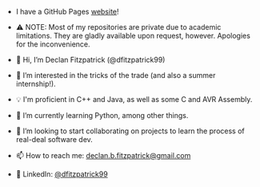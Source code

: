 - I have a GitHub Pages [website](https://dfitzpatrick99.github.io/)!
- ⚠️ NOTE: Most of my repositories are private due to academic limitations. They are gladly available upon request, however. Apologies for the inconvenience.  

- 👋 Hi, I’m Declan Fitzpatrick (@dfitzpatrick99)
- 👀 I’m interested in the tricks of the trade (and also a summer internship!).
- 💡 I'm proficient in C++ and Java, as well as some C and AVR Assembly.
- 🌱 I’m currently learning Python, among other things.
- 💞️ I’m looking to start collaborating on projects to learn the process of real-deal software dev.
- 📫 How to reach me: declan.b.fitzpatrick@gmail.com
- 👔 LinkedIn: [@dfitzpatrick99](https://www.linkedin.com/in/dfitzpatrick99/)

<!---
dfitzpatrick99/dfitzpatrick99 is a ✨ special ✨ repository because its `README.md` (this file) appears on your GitHub profile.
You can click the Preview link to take a look at your changes.
--->

